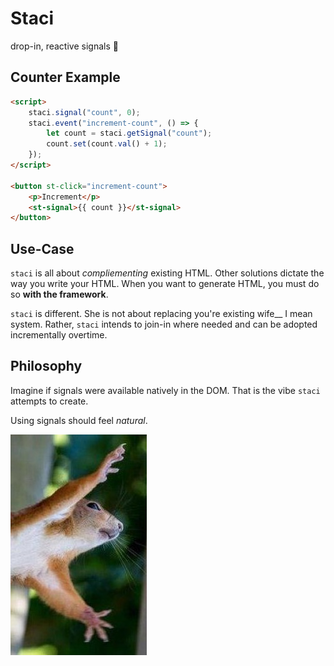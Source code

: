 # Staci
drop-in, reactive signals 🤌

## Counter Example
```html
<script>
    staci.signal("count", 0);
    staci.event("increment-count", () => {
        let count = staci.getSignal("count");
        count.set(count.val() + 1);
    });
</script>

<button st-click="increment-count">
    <p>Increment</p>
    <st-signal>{{ count }}</st-signal>
</button>
```

## Use-Case
`staci` is all about *compliementing* existing HTML. Other solutions dictate the way you write your HTML. When you want to generate HTML, you must do so **with the framework**.

`staci` is different. She is not about replacing you're existing wife__ I mean system. Rather, `staci` intends to join-in where needed and can be adopted incrementally overtime.

## Philosophy
Imagine if signals were available natively in the DOM. That is the vibe `staci` attempts to create.

Using signals should feel *natural*.

![Natural](/static/img/buddy.jpg)